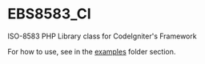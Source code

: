 # EBS8583_CI
ISO-8583 PHP Library class for CodeIgniter's Framework

For how to use, see in the <a href="https://github.com/ebs135/EBS8583_CI/tree/master/application/controllers/examples">examples</a> folder section.
